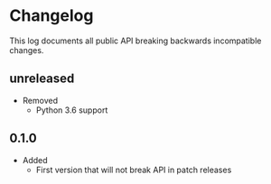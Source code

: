 # Changelog

This log documents all public API breaking backwards incompatible changes.

## **unreleased**

- Removed
  - Python 3.6 support

## 0.1.0

- Added
  - First version that will not break API in patch releases
